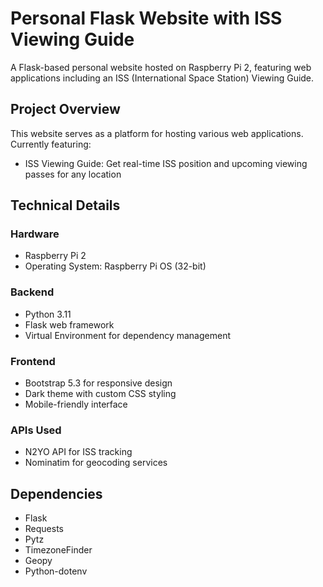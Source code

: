 # Personal Flask Website with ISS Viewing Guide

A Flask-based personal website hosted on Raspberry Pi 2, featuring web applications including an ISS (International Space Station) Viewing Guide.

## Project Overview
This website serves as a platform for hosting various web applications. Currently featuring:
- ISS Viewing Guide: Get real-time ISS position and upcoming viewing passes for any location

## Technical Details

### Hardware
- Raspberry Pi 2
- Operating System: Raspberry Pi OS (32-bit)

### Backend
- Python 3.11
- Flask web framework
- Virtual Environment for dependency management

### Frontend
- Bootstrap 5.3 for responsive design
- Dark theme with custom CSS styling
- Mobile-friendly interface

### APIs Used
- N2YO API for ISS tracking
- Nominatim for geocoding services

## Dependencies
- Flask
- Requests
- Pytz
- TimezoneFinder
- Geopy
- Python-dotenv
